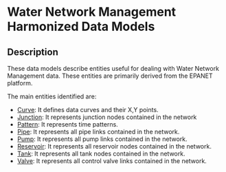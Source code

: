 # Water Network Management Harmonized Data Models

## Description
These data models describe entities useful for dealing with Water Network Management data. These entities are primarily derived from the EPANET platform. 

The main entities identified are:

-   [Curve](../Curve/doc/spec.md): It defines data curves and their X,Y points.
-   [Junction](../Junction/doc/spec.md): It represents junction nodes contained in the network
-   [Pattern](../Pattern/doc/spec.md): It represents time patterns.
-   [Pipe](../Pipe/doc/spec.md): It represents all pipe links contained in the network.
-   [Pump](../Pump/doc/spec.md): It represents all pump links contained in the network.
-   [Reservoir](../Reservoir/doc/spec.md): It represents all reservoir nodes contained in the network.
-   [Tank](../Tank/doc/spec.md): It represents all tank nodes contained in the network.
-   [Valve](../Valve/doc/spec.md): It represents all control valve links contained in the network.
